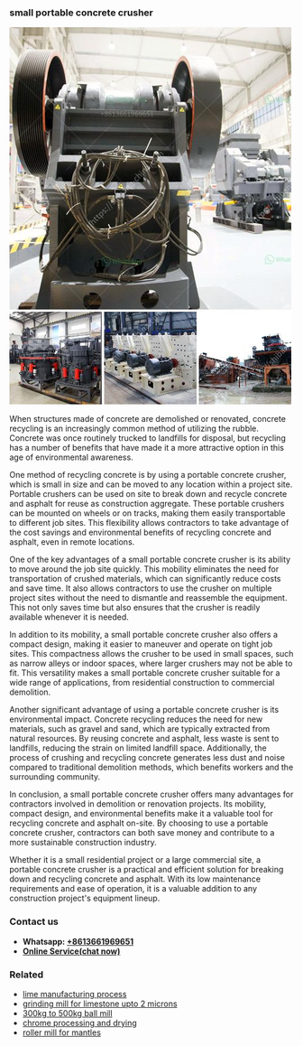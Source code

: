 <h3>small portable concrete crusher</h3><img src='1703042499.jpg' alt=''><p>When structures made of concrete are demolished or renovated, concrete recycling is an increasingly common method of utilizing the rubble. Concrete was once routinely trucked to landfills for disposal, but recycling has a number of benefits that have made it a more attractive option in this age of environmental awareness.</p><p>One method of recycling concrete is by using a portable concrete crusher, which is small in size and can be moved to any location within a project site. Portable crushers can be used on site to break down and recycle concrete and asphalt for reuse as construction aggregate. These portable crushers can be mounted on wheels or on tracks, making them easily transportable to different job sites. This flexibility allows contractors to take advantage of the cost savings and environmental benefits of recycling concrete and asphalt, even in remote locations.</p><p>One of the key advantages of a small portable concrete crusher is its ability to move around the job site quickly. This mobility eliminates the need for transportation of crushed materials, which can significantly reduce costs and save time. It also allows contractors to use the crusher on multiple project sites without the need to dismantle and reassemble the equipment. This not only saves time but also ensures that the crusher is readily available whenever it is needed.</p><p>In addition to its mobility, a small portable concrete crusher also offers a compact design, making it easier to maneuver and operate on tight job sites. This compactness allows the crusher to be used in small spaces, such as narrow alleys or indoor spaces, where larger crushers may not be able to fit. This versatility makes a small portable concrete crusher suitable for a wide range of applications, from residential construction to commercial demolition.</p><p>Another significant advantage of using a portable concrete crusher is its environmental impact. Concrete recycling reduces the need for new materials, such as gravel and sand, which are typically extracted from natural resources. By reusing concrete and asphalt, less waste is sent to landfills, reducing the strain on limited landfill space. Additionally, the process of crushing and recycling concrete generates less dust and noise compared to traditional demolition methods, which benefits workers and the surrounding community.</p><p>In conclusion, a small portable concrete crusher offers many advantages for contractors involved in demolition or renovation projects. Its mobility, compact design, and environmental benefits make it a valuable tool for recycling concrete and asphalt on-site. By choosing to use a portable concrete crusher, contractors can both save money and contribute to a more sustainable construction industry.</p><p>Whether it is a small residential project or a large commercial site, a portable concrete crusher is a practical and efficient solution for breaking down and recycling concrete and asphalt. With its low maintenance requirements and ease of operation, it is a valuable addition to any construction project's equipment lineup.</p><h3>Contact us</h3><ul><li><strong>Whatsapp:&nbsp;<a href="https://wa.me/8613661969651">+8613661969651</a></strong></li><li><a href="https://swt.shibang-china.com/?git&amp;zhl&amp;small portable concrete crusher"><strong>Online Service(chat now)</strong></a></li></ul><h3>Related</h3><ul><li><a href='lime manufacturing process.md'>lime manufacturing process</a></li><li><a href='grinding mill for limestone upto 2 microns.md'>grinding mill for limestone upto 2 microns</a></li><li><a href='300kg to 500kg ball mill.md'>300kg to 500kg ball mill</a></li><li><a href='chrome processing and drying.md'>chrome processing and drying</a></li><li><a href='roller mill for mantles.md'>roller mill for mantles</a></li></ul>